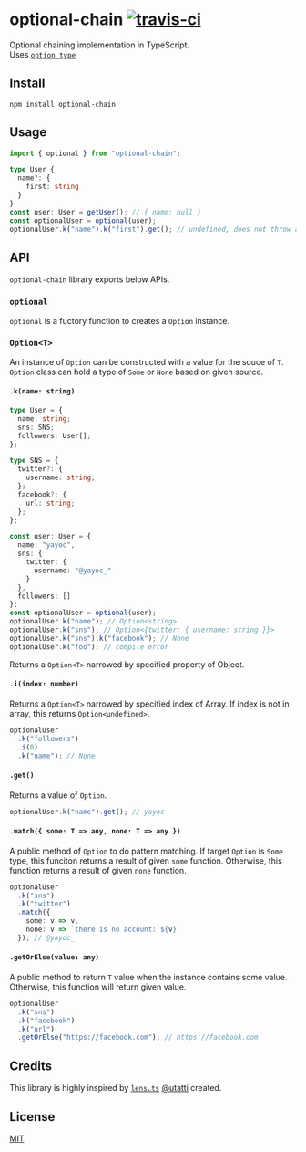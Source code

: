 # optional-chain [![travis-ci](https://travis-ci.org/yayoc/optional-chain.svg?branch=master)](https://travis-ci.org/yayoc/optional-chain)

Optional chaining implementation in TypeScript.  
Uses [`option type`](https://en.wikipedia.org/wiki/Option_type)

## Install

```shell
npm install optional-chain
```

## Usage

```typescript
import { optional } from "optional-chain";

type User {
  name?: {
    first: string
  }
}
const user: User = getUser(); // { name: null }
const optionalUser = optional(user);
optionalUser.k("name").k("first").get(); // undefined, does not throw an exception.
```

## API

`optional-chain` library exports below APIs.

### `optional`

`optional` is a fuctory function to creates a `Option` instance.

### `Option<T>`

An instance of `Option` can be constructed with a value for the souce of `T`. `Option` class can hold a type of `Some` or `None` based on given source.

#### `.k(name: string)`

```typescript
type User = {
  name: string;
  sns: SNS;
  followers: User[];
};

type SNS = {
  twitter?: {
    username: string;
  };
  facebook?: {
    url: string;
  };
};

const user: User = {
  name: "yayoc",
  sns: {
    twitter: {
      username: "@yayoc_"
    }
  },
  followers: []
};
const optionalUser = optional(user);
optionalUser.k("name"); // Option<string>
optionalUser.k("sns"); // Option<{twitter: { username: string }}>
optionalUser.k("sns").k("facebook"); // None
optionalUser.k("foo"); // compile error
```

Returns a `Option<T>` narrowed by specified property of Object.

#### `.i(index: number)`

Returns a `Option<T>` narrowed by specified index of Array. If index is not in array, this returns `Option<undefined>`.

```typescript
optionalUser
  .k("followers")
  .i(0)
  .k("name"); // None
```

#### `.get()`

Returns a value of `Option`.

```typescript
optionalUser.k("name").get(); // yayoc
```

#### `.match({ some: T => any, none: T => any })`

A public method of `Option` to do pattern matching.
If target `Option` is `Some` type, this funciton returns a result of given `some` function. Otherwise, this function returns a result of given `none` function.

```typescript
optionalUser
  .k("sns")
  .k("twitter")
  .match({
    some: v => v,
    none: v => `there is no account: ${v}`
  }); // @yayoc_
```

#### `.getOrElse(value: any)`

A public method to return `T` value when the instance contains some value. Otherwise, this function will return given value.

```typescript
optionalUser
  .k("sns")
  .k("facebook")
  .k("url")
  .getOrElse("https://facebook.com"); // https://facebook.com
```

## Credits

This library is highly inspired by [`lens.ts`](https://github.com/utatti/lens.ts) [@utatti](https://github.com/utatti/) created.

## License

[MIT](LICENSE)
